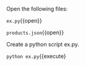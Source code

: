 
Open the following files:

`ex.py`{{open}}

`products.json`{{open}}





Create a python script ex.py.

`python ex.py`{{execute}